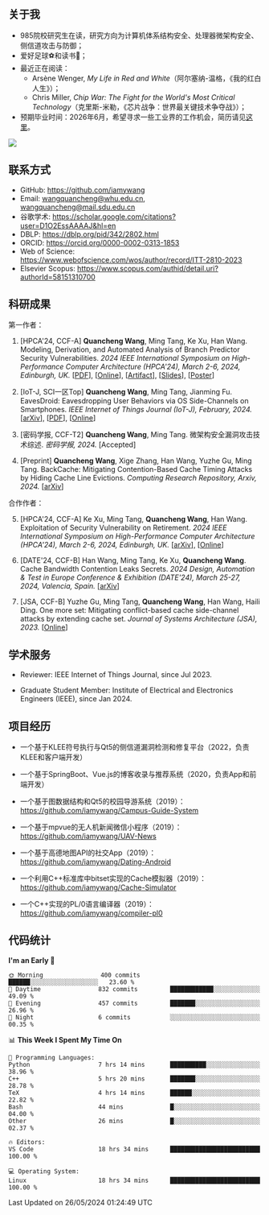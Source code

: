 ## 关于我

- 985院校研究生在读，研究方向为计算机体系结构安全、处理器微架构安全、侧信道攻击与防御；
- 爱好足球⚽和读书📖；
- 最近正在阅读：
    - Arsène Wenger, *My Life in Red and White*（阿尔塞纳-温格，《我的红白人生》）；
    - Chris Miller, *Chip War: The Fight for the World's Most Critical Technology*（克里斯-米勒，《芯片战争：世界最关键技术争夺战》）；
- 预期毕业时间：2026年6月，希望寻求一些工业界的工作机会，简历请见[这里](https://iamywang.github.io/resume/wang-cv.pdf)。

![](https://github-readme-stats-iamywang.vercel.app/api?username=iamywang&theme=buefy&count_private=true&show_icons=true&hide_border=true&hide_title=true)


## 联系方式

- GitHub: https://github.com/iamywang
- Email: wangquancheng@whu.edu.cn, wangquancheng@mail.sdu.edu.cn
- 谷歌学术: https://scholar.google.com/citations?user=D1O2EssAAAAJ&hl=en
- DBLP: https://dblp.org/pid/342/2802.html
- ORCID: https://orcid.org/0000-0002-0313-1853
- Web of Science: https://www.webofscience.com/wos/author/record/ITT-2810-2023
- Elsevier Scopus: https://www.scopus.com/authid/detail.uri?authorId=58151310700

## 科研成果

第一作者：

1. [HPCA'24, CCF-A] **Quancheng Wang**, Ming Tang, Ke Xu, Han Wang. Modeling, Derivation, and Automated Analysis of Branch Predictor Security Vulnerabilities. *2024 IEEE International Symposium on High-Performance Computer Architecture (HPCA'24), March 2-6, 2024, Edinburgh, UK.* [[PDF](https://iamywang.github.io/pubs/wang24hpca.pdf)], [[Online](http://dx.doi.org/10.1109/HPCA57654.2024.00038)], [[Artifact](https://github.com/iamywang/bp-security-framework)], [[Slides](https://iamywang.github.io/pubs/wang24hpca-slides.pdf)], [[Poster](https://iamywang.github.io/pubs/wang24hpca-poster.pdf)]

2. [IoT-J, SCI一区Top] **Quancheng Wang**, Ming Tang, Jianming Fu. EavesDroid: Eavesdropping User Behaviors via OS Side-Channels on Smartphones. *IEEE Internet of Things Journal (IoT-J), February, 2024.* [[arXiv](https://arxiv.org/pdf/2303.03700.pdf)], [[PDF](https://iamywang.github.io/pubs/wang23iotj.pdf)], [[Online](http://dx.doi.org/10.1109/JIOT.2023.3298992)]

3. [密码学报, CCF-T2] **Quancheng Wang**, Ming Tang. 微架构安全漏洞攻击技术综述. *密码学报, 2024.* [Accepted]

4. [Preprint] **Quancheng Wang**, Xige Zhang, Han Wang, Yuzhe Gu, Ming Tang. BackCache: Mitigating Contention-Based Cache Timing Attacks by Hiding Cache Line Evictions. *Computing Research Repository, Arxiv, 2024.* [[arXiv](https://arxiv.org/pdf/2304.10268.pdf)]

合作作者：

5. [HPCA'24, CCF-A] Ke Xu, Ming Tang, **Quancheng Wang**, Han Wang. Exploitation of Security Vulnerability on Retirement. *2024 IEEE International Symposium on High-Performance Computer Architecture (HPCA'24), March 2-6, 2024, Edinburgh, UK.* [[arXiv](https://arxiv.org/pdf/2307.12486.pdf)], [[Online](http://dx.doi.org/10.1109/HPCA57654.2024.00012)]

6. [DATE'24, CCF-B] Han Wang, Ming Tang, Ke Xu, **Quancheng Wang**. Cache Bandwidth Contention Leaks Secrets. *2024 Design, Automation & Test in Europe Conference & Exhibition (DATE'24), March 25-27, 2024, Valencia, Spain.* [[arXiv](http://arxiv.org/pdf/2306.01996.pdf)]

7. [JSA, CCF-B] Yuzhe Gu, Ming Tang, **Quancheng Wang**, Han Wang, Haili Ding. One more set: Mitigating conflict-based cache side-channel attacks by extending cache set. *Journal of Systems Architecture (JSA), 2023.* [[Online](https://doi.org/10.1016/j.sysarc.2023.102997)]

## 学术服务

- Reviewer: IEEE Internet of Things Journal, since Jul 2023.

- Graduate Student Member: Institute of Electrical and Electronics Engineers (IEEE), since Jan 2024.


## 项目经历

- 一个基于KLEE符号执行与Qt5的侧信道漏洞检测和修复平台（2022，负责KLEE和客户端开发）

- 一个基于SpringBoot、Vue.js的博客收录与推荐系统（2020，负责App和前端开发）

- 一个基于图数据结构和Qt5的校园导游系统（2019）：https://github.com/iamywang/Campus-Guide-System

- 一个基于mpvue的无人机新闻微信小程序（2019）：https://github.com/iamywang/UAV-News

- 一个基于高德地图API的社交App（2019）：https://github.com/iamywang/Dating-Android

- 一个利用C++标准库中bitset实现的Cache模拟器（2019）：https://github.com/iamywang/Cache-Simulator

- 一个C++实现的PL/0语言编译器（2019）：https://github.com/iamywang/compiler-pl0

## 代码统计

<!--START_SECTION:waka-->
**I'm an Early 🐤** 

```text
🌞 Morning                400 commits         ██████░░░░░░░░░░░░░░░░░░░   23.60 % 
🌆 Daytime                832 commits         ████████████░░░░░░░░░░░░░   49.09 % 
🌃 Evening                457 commits         ███████░░░░░░░░░░░░░░░░░░   26.96 % 
🌙 Night                  6 commits           ░░░░░░░░░░░░░░░░░░░░░░░░░   00.35 % 
```


📊 **This Week I Spent My Time On** 

```text
💬 Programming Languages: 
Python                   7 hrs 14 mins       ██████████░░░░░░░░░░░░░░░   38.96 % 
C++                      5 hrs 20 mins       ███████░░░░░░░░░░░░░░░░░░   28.78 % 
TeX                      4 hrs 14 mins       ██████░░░░░░░░░░░░░░░░░░░   22.82 % 
Bash                     44 mins             █░░░░░░░░░░░░░░░░░░░░░░░░   04.00 % 
Other                    26 mins             █░░░░░░░░░░░░░░░░░░░░░░░░   02.37 % 

🔥 Editors: 
VS Code                  18 hrs 34 mins      █████████████████████████   100.00 % 

💻 Operating System: 
Linux                    18 hrs 34 mins      █████████████████████████   100.00 % 
```


 Last Updated on 26/05/2024 01:24:49 UTC
<!--END_SECTION:waka-->
